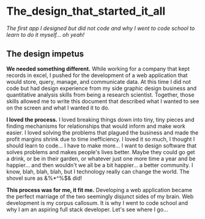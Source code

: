 The_design_that_started_it_all
==============================
*The first app I designed but did not code and why I went to code school to learn to do it myself... oh yeah!*

The design impetus
-----
**We needed something different.** While working for a company that kept records in excel, I pushed for the development of a web application that would store, query, manage, and communicate data.  At this time I did not code but had design experience from my side graphic design business and quantitative analysis skills from being a research scientist.  Together, those skills allowed me to write this document that described what I wanted to see on the screen and what I wanted it to do. 

**I loved the process.**  I loved breaking things down into tiny, tiny pieces and finding mechanisms for relationships that would inform and make work easier.  I loved solving the problems that plagued the business and made the profit margins shrink due to time inefficiency. I loved it so much, I thought I should learn to code... I have to make more... I want to design software that solves problems and makes people's lives better.  Maybe they could go get a drink, or be in their garden, or whatever just one more time a year and be happier... and then wouldn't we all be a bit happier... a better community.  I know, blah, blah, blah, but I technology really can change the world. The shovel sure as &%*^%$& did!

**This process was for me, it fit me.** Developing a web application became the perfect marriage of the two seemingly disjunct sides of my brain.  Web development is my corpus callosum.  It is why I went to code school and why I am an aspiring full stack developer.  Let's see where I go...


